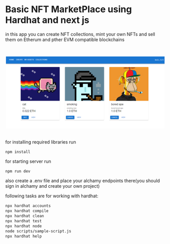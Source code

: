 # Basic NFT MarketPlace using Hardhat and next js

in this app you can create NFT collections, mint your own NFTs and sell them on Etherum and pther EVM compatible blockchains

<br/>
<p align="center">
<img src="./Screenshot2.png" width="500" alt="Hardhat NextJS Marketplace">
</p>
<br/>
for installing required libraries run

```shell
npm install
```

for starting server run

```shell
npm run dev
```

also create a .env file and place your alchamy endpoints there(you should sign in alchamy and create your own project)

following tasks are for working with hardhat:

```shell
npx hardhat accounts
npx hardhat compile
npx hardhat clean
npx hardhat test
npx hardhat node
node scripts/sample-script.js
npx hardhat help
```

